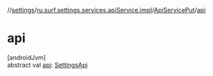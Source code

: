 //[settings](../../../index.md)/[ru.surf.settings.services.apiService.impl](../index.md)/[ApiServicePut](index.md)/[api](api.md)

# api

[androidJvm]\
abstract val [api](api.md): [SettingsApi](../../ru.surf.settings.services.api/-settings-api/index.md)
